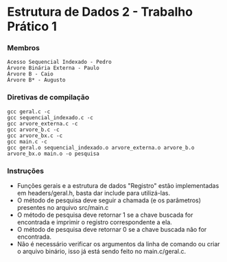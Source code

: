 # Estrutura de Dados 2 - Trabalho Prático 1

### Membros
```
Acesso Sequencial Indexado - Pedro
Árvore Binária Externa - Paulo
Árvore B - Caio
Árvore B* - Augusto
```

### Diretivas de compilação
```
gcc geral.c -c
gcc sequencial_indexado.c -c
gcc arvore_externa.c -c
gcc arvore_b.c -c
gcc arvore_bx.c -c
gcc main.c -c
gcc geral.o sequencial_indexado.o arvore_externa.o arvore_b.o arvore_bx.o main.o -o pesquisa
```


### Instruções
* Funções gerais e a estrutura de dados "Registro" estão implementadas em headers/geral.h, basta dar include para utilizá-las.
* O método de pesquisa deve seguir a chamada (e os parâmetros) presentes no arquivo src/main.c
* O método de pesquisa deve retornar 1 se a chave buscada for encontrada e imprimir o registro correspondente a ela.
* O método de pesquisa deve retornar 0 se a chave buscada não for encontrada.
* Não é necessário verificar os argumentos da linha de comando ou criar o arquivo binário, isso já está sendo feito no main.c/geral.c.
